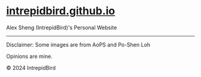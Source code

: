 # [intrepidbird.github.io](https://intrepidbird.github.io)

Alex Sheng (IntrepidBird)'s Personal Website

-------------------------------------------------------------------------------------

Disclaimer: Some images are from AoPS and Po-Shen Loh

Opinions are mine.

© 2024 IntrepidBird
